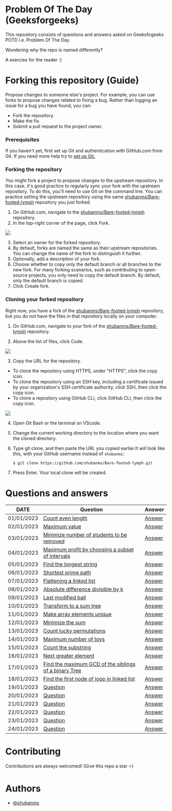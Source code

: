 
# Problem Of The Day (Geeksforgeeks)

This repository consists of questions and answers asked on Geeksfogeeks POTD 
i.e. Problem Of The Day.

Wondering why the repo is named differently?


A exercise for the reader :)

# Forking this repository (Guide)

Propose changes to someone else's project.
For example, you can use forks to propose 
changes related to fixing a bug. 
Rather than logging an issue for a bug you have 
found, you can:

- Fork the repository.
- Make the fix.
- Submit a pull request to the project owner.

### Prerequisites
If you haven't yet, 
first set up Git and authentication 
with GitHub.com from Git.
If you need more help try to [set up Git.](https://docs.github.com/en/get-started/quickstart/set-up-git)


### Forking the repository

You might fork a project to propose changes to the
upstream repository. In this case, it's good 
practice to regularly sync your fork with the upstream 
repository. To do this, you'll need to use Git on the 
command line. You can practice setting the upstream 
repository using the same [shubanms/Bare-footed-lymph](https://github.com/shubanms/Bare-footed-lymph)
repository you just forked.


1. On GitHub.com, navigate to the [shubanms/Bare-footed-lymph](https://github.com/shubanms/Bare-footed-lymph) repository.
2. In the top-right corner of the page, click Fork.
<img src="https://docs.github.com/assets/cb-23088/images/help/repository/fork_button.png">

3. Select an owner for the forked repository.
4. By default, forks are named the same as their upstream repositories. You can change the name of the fork to distinguish it further.
5. Optionally, add a description of your fork.
6. Choose whether to copy only the default branch or all branches to the new fork. For many forking scenarios, such as contributing to open-source projects, you only need to copy the default branch. By default, only the default branch is copied.
7. Click Create fork.

### Cloning your forked repository

Right now, you have a fork of the [shubanms/Bare-footed-lymph](https://github.com/shubanms/Bare-footed-lymph) repository, but you do not have the files in that repository locally on your computer.

1. On GitHub.com, navigate to your fork of the [shubanms/Bare-footed-lymph](https://github.com/shubanms/Bare-footed-lymph) repository.

2. Above the list of files, click Code.
<img src="https://docs.github.com/assets/cb-20363/images/help/repository/code-button.png">

3. Copy the URL for the repository.

- To clone the repository using HTTPS, under "HTTPS", click the copy icon.
- To clone the repository using an SSH key, including a certificate issued by your organization's SSH certificate authority, click SSH, then click the copy icon.
- To clone a repository using GitHub CLI, click GitHub CLI, then click the copy icon.

<img src="https://docs.github.com/assets/cb-33207/images/help/repository/https-url-clone-cli.png">

4. Open Git Bash or the terminal on VScode.

5. Change the current working directory to the location where you want the cloned directory.

6. Type git clone, and then paste the URL you copied earlier.It will look like this, with your GitHub username instead of `shubanms`:

    ```
    $ git clone https://github.com/shubanms/Bare-footed-lymph.git
    ```

7. Press Enter. Your local clone will be created.

# Questions and answers
DATE  | Question  |  Answer
------------- | -------------  |  -------------  |
01/01/2023  | [Count even length](https://practice.geeksforgeeks.org/problems/count-even-length1907/1)   |  [Answer](https://github.com/shubanms/Bare-footed-lymph/blob/main/CountEvenLength.py)   |
02/01/2023  | [Maximum value](https://practice.geeksforgeeks.org/problems/ec277982aea7239b550b28421e00acbb1ea03d2c/1)   |  [Answer](https://github.com/shubanms/Bare-footed-lymph/blob/main/MaximumValue.py)   |
03/01/2023  | [Minimize number of students to be removed](https://practice.geeksforgeeks.org/problems/7d0fa4007b8eabadc404fcc9fa917aa52982aa96/1)   |  [Answer](https://github.com/shubanms/Bare-footed-lymph/blob/main/MinimizeNumberOfStudentsToBeRemoved.py)   |
04/01/2023  | [Maximum profit by choosing a subset of intervals](https://practice.geeksforgeeks.org/problems/649205908e04ac00f303626fa845261318adfa8f/1)   |  [Answer](https://github.com/shubanms/Bare-footed-lymph/blob/main/MaximumProfitByChoosingASubsetOfIntervals.py)   |
05/01/2023  | [Find the longest string](https://practice.geeksforgeeks.org/problems/8d157f11af5416087251513cfc38ffc4d23be308/1)   |  [Answer](https://github.com/shubanms/Bare-footed-lymph/blob/main/FindTheLongestString.py)   |
06/01/2023  | [Shortest prime path](https://practice.geeksforgeeks.org/problems/1646a9b5169d7571cf672f2a31533af083d1f479/1)   |  [Answer](https://github.com/shubanms/Bare-footed-lymph/blob/main/ShortestPrimePath.py)   |
07/01/2023  | [Flattening a linked list](https://practice.geeksforgeeks.org/problems/da62a798bca208c7a678c133569c3dc7f5b73500/1)   |  [Answer](https://github.com/shubanms/Bare-footed-lymph/blob/main/FlatteningALinkedList.py)   |
08/01/2023  | [Absolute difference divisible by k](https://practice.geeksforgeeks.org/problems/e0059183c88ab680b2f73f7d809fb8056fe9dc43/1)   |  [Answer](https://github.com/shubanms/Bare-footed-lymph/blob/main/AbsoluteDifferenceDivisibleByK.py)   |
09/01/2023  | [Last modified ball](https://practice.geeksforgeeks.org/problems/33af95e5935f1f2a0c3f5083c4b9d0db68e97bd4/1)   |  [Answer](https://github.com/shubanms/Bare-footed-lymph/blob/main/LastModifiedBall.py)   |
10/01/2023  | [Transform to a sum tree](https://practice.geeksforgeeks.org/problems/d7e0ce338b11f0be36877d9c35cc8dfad6636957/1)   |  [Answer](https://github.com/shubanms/Bare-footed-lymph/blob/main/TransformToSumTree.py)   |
11/01/2023  | [Make array elements unique](https://practice.geeksforgeeks.org/problems/6e63df6d2ebdf6408a9b364128bb1123b5b13450/1)   |  [Answer](https://github.com/shubanms/Bare-footed-lymph/blob/main/MakeArrayElementsUnique.py)   |
12/01/2023  | [Minimize the sum](https://practice.geeksforgeeks.org/problems/86e609332c9ef4f6b8aa79db11a6c0808c4a1bca/1)   |  [Answer](https://github.com/shubanms/Bare-footed-lymph/blob/main/MinimizeTheSum.py)   |
13/01/2023  | [Count lucky permutations](https://practice.geeksforgeeks.org/problems/e9e2da3de3eb35679ca7e17b752ae877635f1a26/1)   |  [Answer]()   |
14/01/2023  | [Maximum number of toys](https://practice.geeksforgeeks.org/problems/maximum-number-of-toys/1)   |  [Answer]()   |
15/01/2023  | [Count the substring](https://practice.geeksforgeeks.org/problems/f72994353d123b925ff20f0694b662191df03ea2/1)   |  [Answer]()   |
16/01/2023  | [Next greater element](https://practice.geeksforgeeks.org/problems/214734e358208c1c6811d9b237b518f6b3c3c094/1)   |  [Answer]()   |
17/01/2023  | [Find the maximum GCD of the siblings of a binary Tree](https://practice.geeksforgeeks.org/problems/6eb51dc638ee1b936f38d1ab4b2f7062d4425463/1)   |  [Answer]()   |
18/01/2023  | [Find the first node of loop in linked list](https://practice.geeksforgeeks.org/problems/44bb5287b98797782162ffe3d2201621f6343a4b/1)   |  [Answer](https://github.com/shubanms/Bare-footed-lymph/blob/main/FindingTheFirstNodeInALinkedList.py)   |
19/01/2023  |  [Question]()  |  [Answer]()
20/01/2023  |  [Question]()  |  [Answer]()
21/01/2023  |  [Question]()  |  [Answer]()
22/01/2023  |  [Question]()  |  [Answer]()
23/01/2023  |  [Question]()  |  [Answer]()
24/01/2023  |  [Question]()  |  [Answer]()

# Contributing

Contributions are always welcomed! (Give this repo a star ⭐)



# Authors

- [@shubanms](https://github.com/shubanms)

